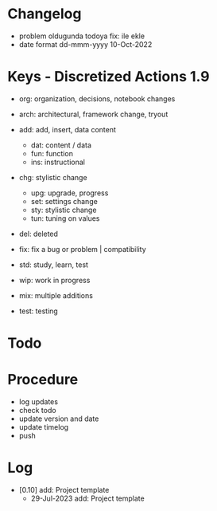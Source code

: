 # Changelog
- problem oldugunda todoya fix: ile ekle
- date format dd-mmm-yyyy 10-Oct-2022

# Keys - Discretized Actions 1.9
- org: organization, decisions, notebook changes
- arch: architectural, framework change, tryout

- add: add, insert, data content
    - dat: content / data
    - fun: function
    - ins: instructional

- chg: stylistic change
    - upg: upgrade, progress
    - set: settings change
    - sty: stylistic change
    - tun: tuning on values

- del: deleted
- fix: fix a bug or problem | compatibility

- std: study, learn, test
- wip: work in progress
- mix: multiple additions
- test: testing

# Todo

# Procedure
- log updates
- check todo
- update version and date
- update timelog
- push

# Log 
- [0.10] add: Project template
    - 29-Jul-2023 add: Project template

